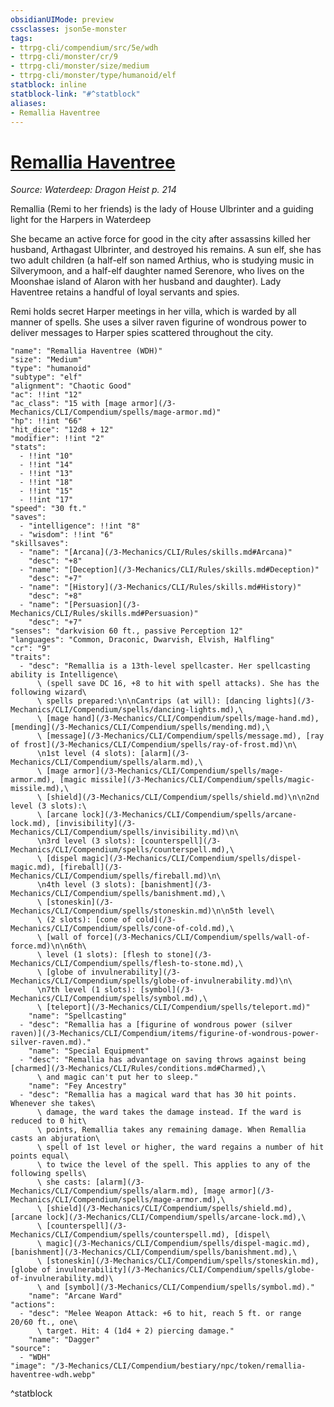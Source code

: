 ```yaml
---
obsidianUIMode: preview
cssclasses: json5e-monster
tags:
- ttrpg-cli/compendium/src/5e/wdh
- ttrpg-cli/monster/cr/9
- ttrpg-cli/monster/size/medium
- ttrpg-cli/monster/type/humanoid/elf
statblock: inline
statblock-link: "#^statblock"
aliases:
- Remallia Haventree
---
```

# [Remallia Haventree](3-Mechanics\CLI\Compendium\bestiary\npc/remallia-haventree-wdh.md)
*Source: Waterdeep: Dragon Heist p. 214*  

Remallia (Remi to her friends) is the lady of House Ulbrinter and a guiding light for the Harpers in Waterdeep

She became an active force for good in the city after assassins killed her husband, Arthagast Ulbrinter, and destroyed his remains. A sun elf, she has two adult children (a half-elf son named Arthius, who is studying music in Silverymoon, and a half-elf daughter named Serenore, who lives on the Moonshae island of Alaron with her husband and daughter). Lady Haventree retains a handful of loyal servants and spies.

Remi holds secret Harper meetings in her villa, which is warded by all manner of spells. She uses a silver raven figurine of wondrous power to deliver messages to Harper spies scattered throughout the city.

```statblock
"name": "Remallia Haventree (WDH)"
"size": "Medium"
"type": "humanoid"
"subtype": "elf"
"alignment": "Chaotic Good"
"ac": !!int "12"
"ac_class": "15 with [mage armor](/3-Mechanics/CLI/Compendium/spells/mage-armor.md)"
"hp": !!int "66"
"hit_dice": "12d8 + 12"
"modifier": !!int "2"
"stats":
  - !!int "10"
  - !!int "14"
  - !!int "13"
  - !!int "18"
  - !!int "15"
  - !!int "17"
"speed": "30 ft."
"saves":
  - "intelligence": !!int "8"
  - "wisdom": !!int "6"
"skillsaves":
  - "name": "[Arcana](/3-Mechanics/CLI/Rules/skills.md#Arcana)"
    "desc": "+8"
  - "name": "[Deception](/3-Mechanics/CLI/Rules/skills.md#Deception)"
    "desc": "+7"
  - "name": "[History](/3-Mechanics/CLI/Rules/skills.md#History)"
    "desc": "+8"
  - "name": "[Persuasion](/3-Mechanics/CLI/Rules/skills.md#Persuasion)"
    "desc": "+7"
"senses": "darkvision 60 ft., passive Perception 12"
"languages": "Common, Draconic, Dwarvish, Elvish, Halfling"
"cr": "9"
"traits":
  - "desc": "Remallia is a 13th-level spellcaster. Her spellcasting ability is Intelligence\
      \ (spell save DC 16, +8 to hit with spell attacks). She has the following wizard\
      \ spells prepared:\n\nCantrips (at will): [dancing lights](/3-Mechanics/CLI/Compendium/spells/dancing-lights.md),\
      \ [mage hand](/3-Mechanics/CLI/Compendium/spells/mage-hand.md), [mending](/3-Mechanics/CLI/Compendium/spells/mending.md),\
      \ [message](/3-Mechanics/CLI/Compendium/spells/message.md), [ray of frost](/3-Mechanics/CLI/Compendium/spells/ray-of-frost.md)\n\
      \n1st level (4 slots): [alarm](/3-Mechanics/CLI/Compendium/spells/alarm.md),\
      \ [mage armor](/3-Mechanics/CLI/Compendium/spells/mage-armor.md), [magic missile](/3-Mechanics/CLI/Compendium/spells/magic-missile.md),\
      \ [shield](/3-Mechanics/CLI/Compendium/spells/shield.md)\n\n2nd level (3 slots):\
      \ [arcane lock](/3-Mechanics/CLI/Compendium/spells/arcane-lock.md), [invisibility](/3-Mechanics/CLI/Compendium/spells/invisibility.md)\n\
      \n3rd level (3 slots): [counterspell](/3-Mechanics/CLI/Compendium/spells/counterspell.md),\
      \ [dispel magic](/3-Mechanics/CLI/Compendium/spells/dispel-magic.md), [fireball](/3-Mechanics/CLI/Compendium/spells/fireball.md)\n\
      \n4th level (3 slots): [banishment](/3-Mechanics/CLI/Compendium/spells/banishment.md),\
      \ [stoneskin](/3-Mechanics/CLI/Compendium/spells/stoneskin.md)\n\n5th level\
      \ (2 slots): [cone of cold](/3-Mechanics/CLI/Compendium/spells/cone-of-cold.md),\
      \ [wall of force](/3-Mechanics/CLI/Compendium/spells/wall-of-force.md)\n\n6th\
      \ level (1 slots): [flesh to stone](/3-Mechanics/CLI/Compendium/spells/flesh-to-stone.md),\
      \ [globe of invulnerability](/3-Mechanics/CLI/Compendium/spells/globe-of-invulnerability.md)\n\
      \n7th level (1 slots): [symbol](/3-Mechanics/CLI/Compendium/spells/symbol.md),\
      \ [teleport](/3-Mechanics/CLI/Compendium/spells/teleport.md)"
    "name": "Spellcasting"
  - "desc": "Remallia has a [figurine of wondrous power (silver raven)](/3-Mechanics/CLI/Compendium/items/figurine-of-wondrous-power-silver-raven.md)."
    "name": "Special Equipment"
  - "desc": "Remallia has advantage on saving throws against being [charmed](/3-Mechanics/CLI/Rules/conditions.md#Charmed),\
      \ and magic can't put her to sleep."
    "name": "Fey Ancestry"
  - "desc": "Remallia has a magical ward that has 30 hit points. Whenever she takes\
      \ damage, the ward takes the damage instead. If the ward is reduced to 0 hit\
      \ points, Remallia takes any remaining damage. When Remallia casts an abjuration\
      \ spell of 1st level or higher, the ward regains a number of hit points equal\
      \ to twice the level of the spell. This applies to any of the following spells\
      \ she casts: [alarm](/3-Mechanics/CLI/Compendium/spells/alarm.md), [mage armor](/3-Mechanics/CLI/Compendium/spells/mage-armor.md),\
      \ [shield](/3-Mechanics/CLI/Compendium/spells/shield.md), [arcane lock](/3-Mechanics/CLI/Compendium/spells/arcane-lock.md),\
      \ [counterspell](/3-Mechanics/CLI/Compendium/spells/counterspell.md), [dispel\
      \ magic](/3-Mechanics/CLI/Compendium/spells/dispel-magic.md), [banishment](/3-Mechanics/CLI/Compendium/spells/banishment.md),\
      \ [stoneskin](/3-Mechanics/CLI/Compendium/spells/stoneskin.md), [globe of invulnerability](/3-Mechanics/CLI/Compendium/spells/globe-of-invulnerability.md)\
      \ and [symbol](/3-Mechanics/CLI/Compendium/spells/symbol.md)."
    "name": "Arcane Ward"
"actions":
  - "desc": "Melee Weapon Attack: +6 to hit, reach 5 ft. or range 20/60 ft., one\
      \ target. Hit: 4 (1d4 + 2) piercing damage."
    "name": "Dagger"
"source":
  - "WDH"
"image": "/3-Mechanics/CLI/Compendium/bestiary/npc/token/remallia-haventree-wdh.webp"
```
^statblock